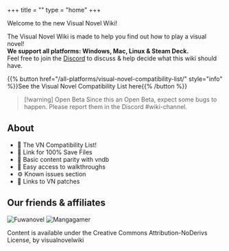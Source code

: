 +++
title = ""
type = "home"
+++

Welcome to the new Visual Novel Wiki!

The Visual Novel Wiki is made to help you find out how to play a visual novel!\
**We support all platforms: Windows, Mac, Linux & Steam Deck.**\
Feel free to join the [Discord](https://discord.gg/GaEa5Mm2Xr) to discuss & help decide what this wiki should have.

{{% button href="/all-platforms/visual-novel-compatibility-list/" style="info" %}}See the Visual Novel Compatibility List here{{% /button %}}

> [!warning] Open Beta
> Since this an Open Beta, expect some bugs to happen. Please report them in the Discord #wiki-channel.

## About

* 📄 The VN Compatibility List!
* 📁 Link for 100% Save Files
* 💽 Basic content parity with vndb
* 🧭 Easy access to walkthroughs
* ⚙️ Known issues section
* 🔗 Links to VN patches

## Our friends & affiliates 

![Fuwanovel](https://raw.githubusercontent.com/Saetron/visualnovelwiki/refs/heads/main/static/images/fuwanovel_small.png)
![Mangagamer](https://raw.githubusercontent.com/Saetron/visualnovelwiki/refs/heads/main/static/images/mangagamer_small.png)

Content is available under the Creative Commons Attribution-NoDerivs License, by visualnovelwiki

